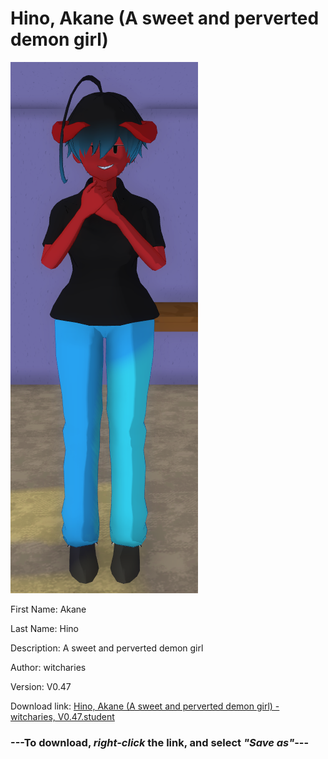 # Hino, Akane (A sweet and perverted demon girl)

<img src = "https://raw.githubusercontent.com/Arbiter1223/Daigaku-Gurashi-Custom-Students/master/Students/Files/Hino%2C%20Akane%20(A%20sweet%20and%20perverted%20demon%20girl).png">

First Name: Akane

Last Name: Hino

Description: A sweet and perverted demon girl

Author: witcharies

Version: V0.47

Download link: <a href="https://raw.githubusercontent.com/Arbiter1223/Daigaku-Gurashi-Custom-Students/master/Students/Files/Hino%2C%20Akane%20(A%20sweet%20and%20perverted%20demon%20girl)%20-%20witcharies%2C%20V0.47.student">Hino, Akane (A sweet and perverted demon girl) - witcharies, V0.47.student</a>

### ---**To download, _right-click_ the link, and select _"Save as"_**---
